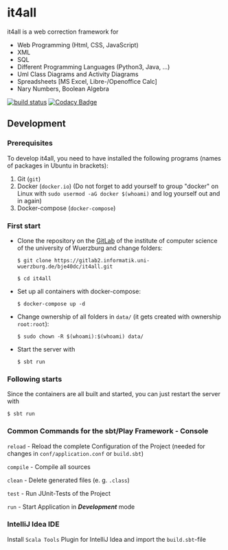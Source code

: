 # it4all

it4all is a web correction framework for

- Web Programming (Html, CSS, JavaScript)
- XML
- SQL
- Different Programming Languages (Python3, Java, ...)
- Uml Class Diagrams and Activity Diagrams
- Spreadsheets [MS Excel, Libre-/Openoffice Calc]
- Nary Numbers, Boolean Algebra

[![build status](https://gitlab2.informatik.uni-wuerzburg.de/bje40dc/it4all/badges/master/build.svg)](https://gitlab2.informatik.uni-wuerzburg.de/bje40dc/it4all/commits/master)
[![Codacy Badge](https://api.codacy.com/project/badge/Grade/2941021ee993484db0cab405aa03b209)](https://www.codacy.com/app/it4all/it4all?utm_source=gitlab2.informatik.uni-wuerzburg.de&amp;utm_medium=referral&amp;utm_content=bje40dc/it4all&amp;utm_campaign=Badge_Grade)

## Development

### Prerequisites
To develop it4all, you need to have installed the following programs (names of packages in Ubuntu in brackets):

1. Git (`git`)
2. Docker (`docker.io`) (Do not forget to add yourself to group "docker" on Linux with
   `sudo usermod -aG docker $(whoami)` and log yourself out and in again)
3. Docker-compose (`docker-compose`)

### First start

* Clone the repository on the [GitLab](https://gitlab2.informatik.uni-wuerzburg.de/bje40dc/it4all.git) of the institute of computer science of the university of Wuerzburg and change folders:

  `$ git clone https://gitlab2.informatik.uni-wuerzburg.de/bje40dc/it4all.git`

  `$ cd it4all`

* Set up all containers with docker-compose:

  `$ docker-compose up -d`

* Change ownership of all folders in `data/` (it gets created with ownership `root:root`):

  `$ sudo chown -R $(whoami):$(whoami) data/`

* Start the server with

  `$ sbt run`


### Following starts

Since the containers are all built and started, you can just restart the server with

`$ sbt run`

### Common Commands for the sbt/Play Framework - Console

`reload` - Reload the complete Configuration of the Project (needed for changes in `conf/application.conf` or `build.sbt`)

`compile` - Compile all sources

`clean` - Delete generated files (e. g. `.class`)

`test` - Run JUnit-Tests of the Project

`run` - Start Application in **_Development_** mode

### IntelliJ Idea IDE

Install `Scala Tools` Plugin for IntelliJ Idea and import the `build.sbt`-file